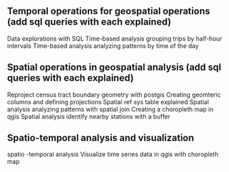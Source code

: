## Temporal operations for geospatial operations (add sql queries with each explained)

Data explorations with SQL
Time-based analysis grouping trips by half-hour intervals
Time-based analysis analyzing patterns by time of the day

## Spatial operations in geospatial analysis (add sql queries with each explained)
Reproject census tract boundary geometry with postgis
Creating geomteric columns and defining projections
Spatial ref sys table explained
Spatial analysis analyzing patterns with spatial join
Creating a choropleth map in qgis
Spatial analysis identify nearby stations with a  buffer


## Spatio-temporal analysis and visualization
spatio -temporal analysis
Visualize time series data in qgis with choropleth map
